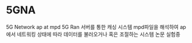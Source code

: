 # 5GNA
5G Network ap at mpd
5G Ran 서버를 통한 캐싱 시스템
mpd파일을 해석하여 ap 에서 네트워킹 상태에 따라 데이터를 불러오거나 혹은 조절하는 시스템
논문 실험중
